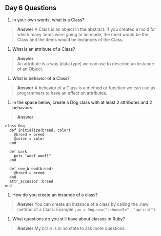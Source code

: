 ## Day 6 Questions

1. In your own words, what is a Class?

> **Answer**
   A Class is an object in the abstract. If you created a mold for which many items were going to be made, the mold would be the Class and the items would be instances of the Class.

1. What is an attribute of a Class?

> **Answer**  
   An attribute is a way (data type) we can use to describe an instance of an Object.

1. What is behavior of a Class?

> **Answer**
  A behavior of a Class is a method or function we can use as programmers to have an effect on attributes.

1. In the space below, create a Dog class with at least 2 attributes and 2 behaviors:

> **Answer**
  ```
  class Dog
    def initialize(breed, color)
      @breed = breed
      @color = color
    end

    def bark
      puts "woof woof!"
    end

    def new_breed(breed)
      @breed = breed
    end
    attr_accessor :breed
  end
```

1. How do you create an instance of a class?

> **Answer**
  You can create an instance of a class by calling the .new method of a Class. Example `jax = Dog.new("schnoodle", "apricot")`

1. What questions do you still have about classes in Ruby?

> **Answer**
  My brain is in no state to ask more questions.
